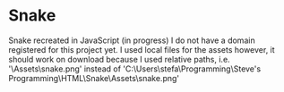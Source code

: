 # Snake
 Snake recreated in JavaScript (in progress)
I do not have a domain registered for this project yet. I used local files for the assets however, it should work on download because I used relative paths, i.e. '\Assets\snake.png' instead of 'C:\Users\stefa\Programming\Steve's Programming\HTML\Snake\Assets\snake.png'
